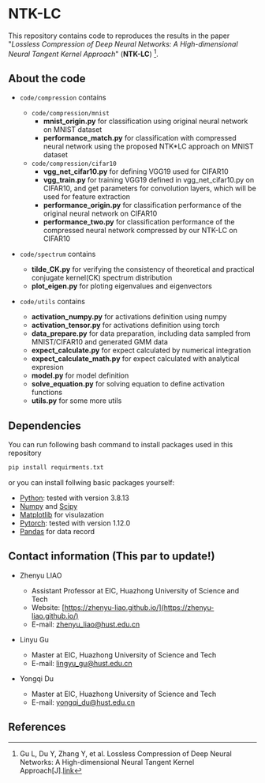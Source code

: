 # NTK-LC

This repository contains code to reproduces the results in the paper "*Lossless Compression of Deep Neural Networks: A High-dimensional Neural Tangent Kernel Approach*" (**NTK-LC**) [^1].

## About the code

* `code/compression` contains
  * `code/compression/mnist`
    * **mnist_origin.py** for classification using original neural network on MNIST dataset
    * **performance_match.py** for classification with compressed neural network using the proposed NTK*LC approach on MNIST dataset
  * `code/compression/cifar10`
    * **vgg_net_cifar10.py** for defining VGG19 used for CIFAR10
    * **vgg_train.py** for training VGG19 defined in vgg_net_cifar10.py on CIFAR10, and get parameters for convolution layers, which will be used for feature extraction
    * **performance_origin.py** for classification performance of the original neural network on CIFAR10
    * **performance_two.py** for classification performance of the compressed neural network compressed by our NTK-LC on CIFAR10

* `code/spectrum` contains
  * **tilde_CK.py** for verifying the consistency of theoretical and practical conjugate kernel(CK) spectrum distribution
  * **plot_eigen.py** for ploting eigenvalues and eigenvectors

* `code/utils` contains
  * **activation_numpy.py** for activations definition using numpy
  * **activation_tensor.py** for activations definition using torch
  * **data_prepare.py** for data preparation, including data sampled from MNIST/CIFAR10 and generated GMM data
  * **expect_calculate.py** for expect calculated by numerical integration
  * **expect_calculate_math.py** for expect calculated with analytical expresion
  * **model.py** for model definition
  * **solve_equation.py** for solving equation to define activation functions
  * **utils.py** for some more utils 

## Dependencies

You can run following bash command to install packages used in this repository
```bash
pip install requirments.txt
```

or you can install follwing basic packages yourself:

* [Python](https://www.python.org/): tested with version 3.8.13
* [Numpy](http://www.numpy.org/) and [Scipy](https://www.scipy.org/)
* [Matplotlib](http://matplotlib.org/) for visulazation
* [Pytorch](https://pytorch.org/): tested with version 1.12.0
* [Pandas](https://pandas.pydata.org/) for data record


## Contact information (This par to update!)
* Zhenyu LIAO
  * Assistant Professor at EIC, Huazhong University of Science and Tech
  * Website: [https://zhenyu-liao.github.io/](https://zhenyu-liao.github.io/)
  * E-mail: [zhenyu_liao@hust.edu.cn](mailto:zhenyu_liao@hust.edu.cn)

* Linyu Gu
  * Master at EIC, Huazhong University of Science and Tech
  * E-mail: [lingyu_gu@hust.edu.cn](mailto:m202172384@hust.edu.cn)

* Yongqi Du
  * Master at EIC, Huazhong University of Science and Tech
  * E-mail: [yongqi_du@hust.edu.cn](mailto:yongqi_du@hust.edu.cn)



## References

[^1]: Gu L, Du Y, Zhang Y, et al. Lossless Compression of Deep Neural Networks: A High-dimensional Neural Tangent Kernel Approach[J].[link](https://zhenyu*liao.github.io/pdf/conf/RMT4DeepCompress_nips22.pdf)

[^2]: Ali H T, Liao Z, Couillet R. Random matrices in service of ML footprint: ternary random features with no performance loss[J]. arXiv preprint arXiv:2110.01899, 2021.[link](https://arxiv.org/abs/2110.01899)
